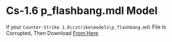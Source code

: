 # Cs-1.6 p_flashbang.mdl Model

if your `Counter-Strike 1.6\cstrike\models\p_flashbang.mdl` File Is Corrupted, Then Download [From Here](https://github.com/OCEANOFANYTHINGOFFICIAL/CS-1.6-p_flashbang.mdl/raw/main/p_flashbang.mdl)
